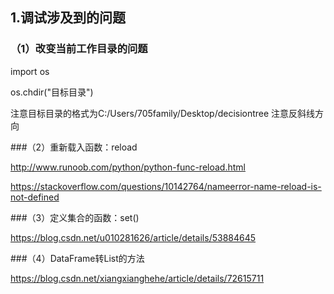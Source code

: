 ## 1.调试涉及到的问题
### （1）改变当前工作目录的问题
import os

os.chdir("目标目录")

注意目标目录的格式为C:/Users/705family/Desktop/decisiontree 注意反斜线方向

###（2）重新载入函数：reload

http://www.runoob.com/python/python-func-reload.html

https://stackoverflow.com/questions/10142764/nameerror-name-reload-is-not-defined

###（3）定义集合的函数：set()

https://blog.csdn.net/u010281626/article/details/53884645

###（4）DataFrame转List的方法

https://blog.csdn.net/xiangxianghehe/article/details/72615711

